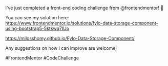 I've just completed a front-end coding challenge from @frontendmentor! 🎉

You can see my solution here: https://www.frontendmentor.io/solutions/fylo-data-storage-component-using-bootstrap5-5ktkwq7IUo

https://milosshomy.github.io/Fylo-Data-Storage-Component/

Any suggestions on how I can improve are welcome!

#FrontendMentor #CodeChallenge
